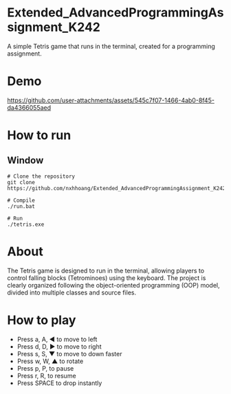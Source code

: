 # Extended_AdvancedProgrammingAssignment_K242
A simple Tetris game that runs in the terminal, created for a programming assignment.

# Demo
https://github.com/user-attachments/assets/545c7f07-1466-4ab0-8f45-da4366055aed

# How to run
## Window
```git
# Clone the repository
git clone https://github.com/nxhhoang/Extended_AdvancedProgrammingAssignment_K242.git

# Compile
./run.bat

# Run
./tetris.exe

```

# About
The Tetris game is designed to run in the terminal, allowing players to control falling blocks (Tetrominoes) using the keyboard. The project is clearly organized following the object-oriented programming (OOP) model, divided into multiple classes and source files.

# How to play
- Press a, A, ◄ to move to left
- Press d, D, ► to move to right
- Press s, S, ▼ to move to down faster
- Press w, W, ▲ to rotate
- Press p, P,   to pause
- Press r, R,   to resume
- Press SPACE   to drop instantly